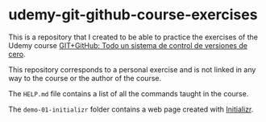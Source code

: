 # udemy-git-github-course-exercises
This is a repository that I created to be able to practice the exercises of the Udemy course [GIT+GitHub: Todo un sistema de control de versiones de cero](https://www.udemy.com/course/git-github).

This repository corresponds to a personal exercise and is not linked in any way to the course or the author of the course.

The `HELP.md` file contains a list of all the commands taught in the course.

The `demo-01-initializr` folder contains a web page created with [Initializr](http://www.initializr.com).

